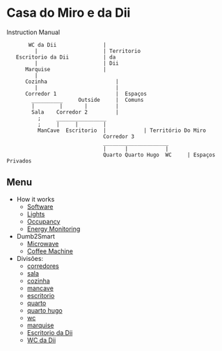 # Casa do Miro e da Dii

Instruction Manual

           WC da Dii               |
             |                     | Territorio
       Escritorio da Dii           | da
             |                     | Dii
          Marquise                 | 
             |
          Cozinha                      |
             |                         |
          Corredor 1                   |  Espaços
            __________     Outside     |  Comuns
            |        |       |         |
            Sala    Corredor 2         |
              ;     ________________
              ;     |     |        |
              ManCave  Escritorio  |            | Território Do Miro
                                   Corredor 3     
                                   _____________________
                                   |      |            |
                                   Quarto Quarto Hugo  WC     | Espaços Privados

## Menu

- How it works
  - [Software](./how/software.md)
  - [Lights](./how/lights.md)
  - [Occupancy](./how/occupancy.md)
  - [Energy Monitoring](./how/energy.md)
- Dumb2Smart
  - [Microwave](./dumb2smart/microwave.md)
  - [Coffee Machine](./dumb2smart/coffee_machine.md)
- Divisões:
  - [corredores](./corredores.md)
  - [sala](./sala.md)
  - [cozinha](./cozinha.md)
  - [mancave](./mancave.md)
  - [escritorio](./escritorio.md)
  - [quarto](./quarto.md)
  - [quarto hugo](./quarto_hugo.md)
  - [wc](./wc.md)
  - [marquise](./marquise.md)
  - [Escritorio da Dii](./escritorio_dii.md)
  - [WC da Dii](./wc_dii.md)
